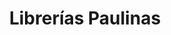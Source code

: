 ---
title: "Librerías Paulinas"
url: /ciudad-guayana-puerto-ordaz/librerias-paulinas/
shop: Bücher
---